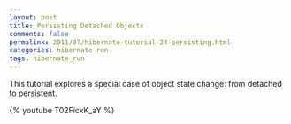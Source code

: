 ```yaml
---           
layout: post
title: Persisting Detached Objects
comments: false
permalink: 2011/07/hibernate-tutorial-24-persisting.html
categories: hibernate run
tags: hibernate_run
---
```


This tutorial explores a special case of object state change: from detached to persistent.

{% youtube T02FicxK_aY %}